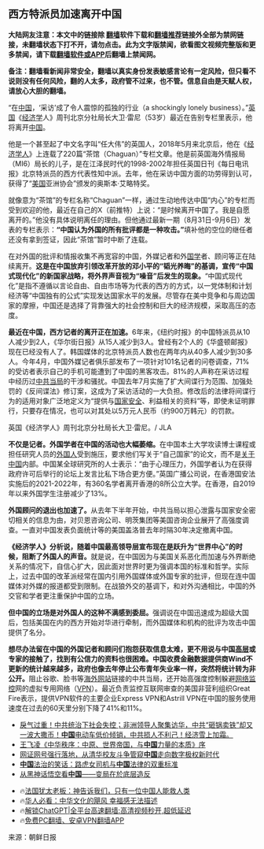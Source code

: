  <!-- 面包屑导航 --> <h2>西方特派员加速离开中国</h2> <p class="notice"><b>大陆网友注意：本文中的链接除 <a href="https://github.com/bannedbook/fanqiang" >翻墙</a>软件下载和<a href="https://github.com/killgcd/justmysocks/blob/master/README.md">翻墙推荐</a>链接外全部为禁网链接，未翻墙状态下打不开，请勿点击。此为文字版禁闻，欲看图文视频完整版和更多禁闻，请下载<a href="https://github.com/bannedbook/fanqiang">翻墙软件或APP</a>后翻墙上禁闻网。</p><p>备注：翻墙看新闻非常安全，翻墙以真实身份发表敏感言论有一定风险，但只看不说则没有任何风险，翻的人太多，政府管不过来，也不管。信息自由是天赋人权，请放心大胆的翻墙。</b></p>  <div class="entry"> <p>“在<span class='wp_keywordlink_affiliate'><a href="https://www.bannedbook.org/" title="中国" target="_blank">中国</a></span>，‘采访’成了令人震惊的孤独的行业（a shockingly lonely business）。”<a href="https://www.bannedbook.org/bnews/tag/%e8%8b%b1%e5%9b%bd/" class="st_tag internal_tag" rel="tag" title="标签 英国 下的日志">英国</a>《<a href="https://www.bannedbook.org/bnews/tag/%E7%BB%8F%E6%B5%8E%E5%AD%A6/" class="st_tag internal_tag" rel="tag" title="标签 经济学 下的日志">经济学</a>人》周刊北京分社局长大卫·雷尼（53岁）最近在告别专栏里表示，他将离开<a href="https://www.bannedbook.org/bnews/tag/%E4%B8%AD%E5%9B%BD/" class="st_tag internal_tag" rel="tag" title="标签 中国 下的日志">中国</a>。</p> <p>他是一个甚至起了中文名字叫“任大伟”的英国人，2018年5月来北京后，他在《<a href="https://www.bannedbook.org/bnews/tag/%e7%bb%8f%e6%b5%8e%e5%ad%a6%e4%ba%ba/" class="st_tag internal_tag" rel="tag" title="标签 经济学人 下的日志">经济学人</a>》上连载了220篇“茶馆（Chaguan）”专栏文章。他是前英国海外情报局（MI6）局长的儿子，是在江泽民时代的1998-2002年担任英国日刊《每日电讯报》北京特派员的西方代表性知中派。去年，他在采访中国方面的功劳得到认可，获得了“<a href="https://www.bannedbook.org/bnews/tag/%e7%be%8e%e5%9b%bd/" class="st_tag internal_tag" rel="tag" title="标签 美国 下的日志">美国</a>亚洲协会”颁发的奥斯本·艾略特奖。</p> <p>就像意为“茶馆”的专栏名称“Chaguan”一样，通过生动地传达中国“内心”的专栏而受到欢迎的他，最近在自己的X（前推特）上说：“是时候离开中国了。我是自愿离开的。”他没有具体说明离任的理由。但他通过最新一期（8月31日-9月6日）发表的专栏表示：<strong>“中国认为外国的所有批评都是一种攻击。”</strong>填补他的空位的继任者还没有拿到签证，因此“茶馆”暂时中断了连载。</p>  <p>在对外国的批评和情报收集不再宽容的中国，外媒记者和外<span class='wp_keywordlink'><a href="https://www.bannedbook.org/forum24/" title="国学传统文化禁书" target="_blank">国学</a></span>者、顾问等正在陆续离开。<strong>这是在中国放弃引领改革开放的邓小平的“韬光养晦”的基调，宣传“中国式现代化”的新国家战略，将外界声音视为“噪音”后发生的现象。</strong>“中国式现代化”是指不遵循以言论自由、自由市场等为代表的西方的方式，以一党体制和计划经济等“中国独有的公式”实现发达国家水平的发展。尽管存在美中竞争和与周边国家的摩擦，中国还是选择了背靠强大的社会控制和巨大的经济规模，采取高压的态度。</p> <p><strong>最近在中国，西方记者的离开正在加速。</strong>6年来，《纽约时报》的中国特派员从10人减少到2人，《华尔街日报》从15人减少到3人。曾经有2个人的《华盛顿邮报》现在已经没有人了。韩国媒体的北京特派员人数也在两年内从40多人减少到30多人。今年4月，中国外媒记者俱乐部发布了一项针对101名记者的问卷调查，71%的受访者表示自己的手机可能遭到了中国的黑客攻击。81%的人声称在采访过程中经历过<a href="https://www.bannedbook.org/bnews/tag/%E4%B8%AD%E5%85%B1%E5%BD%93%E5%B1%80/" class="st_tag internal_tag" rel="tag" title="标签 中共当局 下的日志">中共当局</a>的干涉和骚扰。中国去年7月实施了扩大间谍行为范围、加强处罚的《反间谍法》修订案，这成为了采访活动的一大负担。修改后的法律将间谍行为的适用对象广泛地定义为“提供与<a href="https://www.bannedbook.org/bnews/tag/%e5%9b%bd%e5%ae%b6%e5%ae%89%e5%85%a8/" class="st_tag internal_tag" rel="tag" title="标签 国家安全 下的日志">国家安全</a>、利益相关的资料”等，即使未证明罪行，只要存在情况，也可以对其处以5万元人民币（约900万韩元）的罚款。</p> <p>英国《经济学人》周刊北京分社局长大卫·雷尼。/ JLA</p>  <p><strong>不仅是记者。外国学者在中国的活动也大幅萎缩。</strong>在中国本土大学攻读博士课程或担任研究人员的<a href="https://www.bannedbook.org/bnews/tag/%E5%A4%96%E5%9B%BD%E4%BA%BA/" class="st_tag internal_tag" rel="tag" title="标签 外国人 下的日志">外国人</a>受到施压，要求他们写关于“自己国家”的论文，而不是<span class='wp_keywordlink'><a href="https://www.bannedbook.org/forum2/topic19.html" title="关于中国的一百个常识" target="_blank">关于中国</a></span>内部。中国某全球研究所的人士表示：“由于心理压力，外国学者认为在获得政府许可后举行的论坛上发言比私下场合更方便。”英国广播公司说，在香港国安法实施后的2021-2022年，有360名学者离开香港的8所公立大学。在香港，自2019年以来外国学生注册减少了13%。</p> <p><strong>外国顾问的退出也加速了。</strong>从去年下半年开始，中共当局以担心泄露与国家安全密切相关的信息为由，对贝恩咨询公司、明茨集团等美国咨询企业展开了高强度调查。一直对中国发表负面统计等的美国盖洛普去年时隔30年决定撤离中国。</p> <p><strong>《经济学人》分析说，随着中国最高领导层宣布现在是跃升为“世界中心”的时候，阻断了外国人的声音。</strong>就是说，在中国因为与美国关系恶化而加速与外界断绝关系的情况下，自信心扩大，因此面对世界时更为强调本国的标准和哲学。实际上，过去中国的改革派经常在国内引用外国媒体或外国专家的批评，但现在连中国媒体对外媒的报道都受到限制。在战狼外交的基调下，和对外沟通相比，中国的外交官和学者更注重保护中国的立场。</p>  <p><strong>但中国的立场是对外国人的这种不满感到委屈。</strong>强调说在中国迅速成为超级大国后，包括美国在内的西方开始对华进行牵制，而外国媒体和机构的批评为攻击中国提供了名分。</p> <p><strong>想尽办法留在中国的外国记者和顾问们抱怨获取信息太难，</strong><strong>更不用说与中国<span class='wp_keywordlink_affiliate'><a href="https://www.bannedbook.org/bnews/ccpdope/" title="中共高层内幕" target="_blank">高层</a></span>或专家的接触</strong><strong>了，找到有公信力的资料也很困难。中国收费金融数据提供商Wind不更新的统计越来越多，政府也像去年停止公布青年失业率一样，突然将统计转为非公开。</strong>阻止谷歌、脸书等<span class='wp_keywordlink_affiliate'><a href="https://99cn.info/" title="海外网站" target="_blank">海外网站</a></span>链接的中共当局，还开始高强度控制躲避<span class='wp_keywordlink'><a href="https://www.bannedbook.org/forum2/topic265.html" title="揭开中国网络监控机制的内幕" target="_blank">网络监控</a></span>网的虚拟专用网络（<a href="https://www.bannedbook.org/bnews/tag/vpn/" class="st_tag internal_tag" rel="tag" title="标签 VPN 下的日志">VPN</a>）。最近负责监控互联网审查的美国非营利组织Great Fire表示，提供VPN软件的主要企业Express VPN和Astrill VPN在中国的服务使用速度在过去的60天里分别下降了41%和11%。</p> <!--<div id="taboola-mid-1"></div>--><ul class='op-related-articles' title='相关阅读'> <li><a href='https://www.bannedbook.org/bnews/sohnews/20240904/2083594.html' target='_blank'>戾气过重！中共统治下社会失控；非洲领导人聚集访华，中共“砸锅卖铁”却又一波大撒币！<b>中国</b>电动车低价倾销，中共损人不利己！经济雪上加霜。</a></li> <li><a href='https://www.bannedbook.org/bnews/baitai/20240904/2083592.html' target='_blank'>王飞凌《中华秩序：中原、世界帝国，与<b>中国</b>力量的本质》序</a></li> <li><a href='https://www.bannedbook.org/bnews/baitai/20240904/2083587.html' target='_blank'>网证网号强行落地，从清华校友斗争管窥<b>中国</b>走向数字极权新时代</a></li> <li><a href='https://www.bannedbook.org/bnews/baitai/20240904/2083585.html' target='_blank'><b>中国</b>法治的笑话：路虎女司机与<b>中国</b>法律的双重标准</a></li> <li><a href='https://www.bannedbook.org/bnews/baitai/20240904/2083583.html' target='_blank'>从黑神话悟空看<b>中国</b>——变局在於底层造反</a></li> </ul> <ul class="texttj"> <li>🔥<a href="https://www.bannedbook.org/bnews/ssgc/20230219/1850782.html" target="_blank">法国犹太老板：神告诉我们，只有一位中国人能救人类</a></li> <li>🔥<a href="https://www.bannedbook.org/bnews/comments/20220220/1694796.html" target="_blank">华人必看：中华文化的飓风 幸福感无法描述</a></li> <li>🔥<a href="https://github.com/bannedbook/fanqiang/wiki/V2ray%E6%9C%BA%E5%9C%BA" target="_blank">解锁ChatGPT|全平台高速翻墙:高清视频秒开,超低延迟</a></li> <li>🔥<a href="https://github.com/bannedbook/fanqiang/wiki/%E7%A6%81%E9%97%BB%E7%BD%91%E5%AE%89%E5%8D%93%E7%BF%BB%E5%A2%99%E6%96%B0%E9%97%BBAPP" target="_blank">免费PC翻墙、安卓VPN翻墙APP</a></li> </ul><p class="src-info">来源：朝鲜日报 </p> <a name='sharetosocial'></a> <div style="margin-bottom:5px;padding-bottom:5px;clear:both"> <div id="archive-pix-1" class="banner-ads"> <!-- AuctionX Display platform tag START --> <div id="27602x728x90x621x_ADSLOT1" clicktrack="%%CLICK_URL_ESC%%"></div>  <!-- AuctionX Display platform tag END --> </div> <div id="archive-pix-2" class="banner-ads"> <!-- AuctionX Display platform tag START --> <div id="27556x300x250x621x_ADSLOT1" clicktrack="%%CLICK_URL_ESC%%" style="margin:0 auto;text-align:center"></div>  <!-- AuctionX Display platform tag END --> </div> </div>  <div id="archive-pix-1" class="banner-ads"> <!-- AuctionX Display platform tag START --> <div id="27603x728x90x621x_ADSLOT1" clicktrack="%%CLICK_URL_ESC%%"></div>  <!-- AuctionX Display platform tag END --> </div> </div><!--END ENTRY--> 